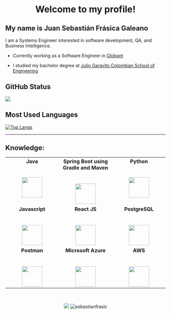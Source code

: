 <h1 align="center">Welcome to my profile! </h1>
<h2>My name is Juan Sebastián Frásica Galeano</h2>
<p align="left"> I am a Systems Engineer interested in software development, QA, and Business Intelligence.</p>


* Currently working as a Software Engineer in [Globant](https://www.globant.com/es)

* I studied my bachelor degree at [Julio Garavito Colombian School of Engineering](https://www.escuelaing.edu.co/es/)


<h2 align="left"> GitHub Status </h2>


<div>
  <img src="https://github-readme-stats.vercel.app/api?username=sebastianfrasic">
</div>

<h2 align="left"> Most Used Languages </h2>

[![Top Langs](https://github-readme-stats.vercel.app/api/top-langs/?username=sebastianfrasic)](https://github.com/anuraghazra/github-readme-stats)



---

<h2 align="left"> Knowledge: </h2>

<table align="center">
  <tbody>
    <tr valign="top">
      <td width="25%" align="center">
        <span><b>Java</b></span><br><br><br>
        <img height="64px" src="https://cdn.svgporn.com/logos/java.svg">
      </td>
      <td width="25%" align="center">
        <span><b>Spring Boot using Gradle and Maven</b></span><br><br><br>
        <img height="64px" src="https://cdn.svgporn.com/logos/spring.svg">
      </td>
      <td width="25%" align="center">
        <span><b>Python</b></span><br><br><br>
        <img height="64px" src="https://cdn.svgporn.com/logos/python.svg">
      </td>
    </tr>
    <td width="25%" align="center">
      <span><b>Javascript</b></span><br><br><br>
      <img height="64px" src="https://cdn.svgporn.com/logos/javascript.svg">
    </td>
    <td width="25%" align="center">
      <span><b>React JS</b></span><br><br><br>
      <img height="64px" src="https://cdn.svgporn.com/logos/react.svg">
    </td>
    <td width="25%" align="center">
      <span><b>PostgreSQL</b></span><br><br><br>
      <img height="64px" src="https://cdn.svgporn.com/logos/postgresql.svg">
    </td>
    </tr>
    </tr>
    <td width="25%" align="center">
      <span><b>Postman</b></span><br><br><br>
      <img height="64px" src="https://cdn.svgporn.com/logos/postman.svg">
    </td>
    <td width="25%" align="center">
      <span><b>Microsoft Azure</b></span><br><br><br>
      <img height="64px" src="https://upload.wikimedia.org/wikipedia/commons/thumb/f/fa/Microsoft_Azure.svg/1024px-Microsoft_Azure.svg.png">
    </td>
    <td width="25%" align="center">
      <span><b>AWS</b></span><br><br><br>
      <img height="64px" src="https://cdn.svgporn.com/logos/aws.svg">
    </td>
    </tr>

  </tbody>
</table>
</p>


<br>
<p align="center">
  <img
    src="https://img.shields.io/badge/dynamic/json?color=brightgreen&label=followers&query=followers&url=https%3A%2F%2Fapi.github.com%2Fusers%2Fsebastianfrasic" />
  <img src="https://komarev.com/ghpvc/?username=sebastianfrasic" alt="sebastianfrasic" />

</p>
